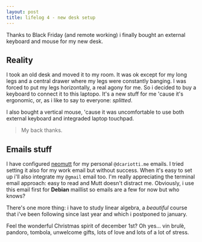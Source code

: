 ```yaml
---
layout: post
title: lifelog 4 - new desk setup
---
```


Thanks to Black Friday (and remote working) i finally bought an external
keyboard and mouse for my new desk.

## Reality
I took an old desk and moved it to my room. It was ok except for my long
legs and a central drawer where my legs were constantly banging. I was forced to put
my legs horizontally, a real agony for me. So i decided to buy a keyboard to
connect it to   this laptopo. It's a new stuff for me 'cause it's ergonomic, or, as
i like to say to everyone: _splitted_.

I also bought a vertical mouse, 'cause it was uncomfortable to use both external
keyboard and integraded laptop touchpad.

> My back thanks.

## Emails stuff
I have configured [neomutt](https://neomutt.org/) for my personal `@dcariotti.me`
emails. I tried setting it also for my work email but without success. When it's
easy to set up i'll also integrate my `@gmail` email too.
I'm really appreciating the terminal email approach: easy to read and Mutt
doesn't distract me. Obviously, i use this email first for **Debian**
maillist so emails are a few for now but who knows?


There's one more thing: i have to study
linear algebra, a _beautiful_ course that i've been following since last year and which i
postponed to january.

Feel the wonderful Christmas spirit of december 1st? Oh yes... vin
brulè, pandoro, tombola, unwelcome gifts, lots of love and lots of a lot of stress.
